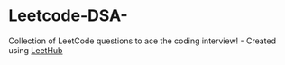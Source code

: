 # Leetcode-DSA-
Collection of LeetCode questions to ace the coding interview! - Created using [LeetHub](https://github.com/QasimWani/LeetHub)
